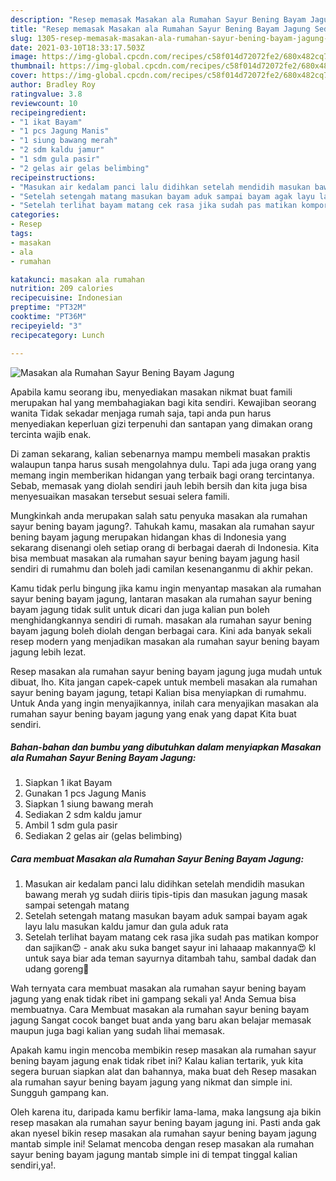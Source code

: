 ```yaml
---
description: "Resep memasak Masakan ala Rumahan Sayur Bening Bayam Jagung Sederhana dan Mudah Dibuat"
title: "Resep memasak Masakan ala Rumahan Sayur Bening Bayam Jagung Sederhana dan Mudah Dibuat"
slug: 1305-resep-memasak-masakan-ala-rumahan-sayur-bening-bayam-jagung-sederhana-dan-mudah-dibuat
date: 2021-03-10T18:33:17.503Z
image: https://img-global.cpcdn.com/recipes/c58f014d72072fe2/680x482cq70/masakan-ala-rumahan-sayur-bening-bayam-jagung-foto-resep-utama.jpg
thumbnail: https://img-global.cpcdn.com/recipes/c58f014d72072fe2/680x482cq70/masakan-ala-rumahan-sayur-bening-bayam-jagung-foto-resep-utama.jpg
cover: https://img-global.cpcdn.com/recipes/c58f014d72072fe2/680x482cq70/masakan-ala-rumahan-sayur-bening-bayam-jagung-foto-resep-utama.jpg
author: Bradley Roy
ratingvalue: 3.8
reviewcount: 10
recipeingredient:
- "1 ikat Bayam"
- "1 pcs Jagung Manis"
- "1 siung bawang merah"
- "2 sdm kaldu jamur"
- "1 sdm gula pasir"
- "2 gelas air gelas belimbing"
recipeinstructions:
- "Masukan air kedalam panci lalu didihkan setelah mendidih masukan bawang merah yg sudah diiris tipis-tipis dan masukan jagung masak sampai setengah matang"
- "Setelah setengah matang masukan bayam aduk sampai bayam agak layu lalu masukan kaldu jamur dan gula aduk rata"
- "Setelah terlihat bayam matang cek rasa jika sudah pas matikan kompor dan sajikan😍 anak aku suka banget sayur ini lahaaap makannya😍 kl untuk saya biar ada teman sayurnya ditambah tahu, sambal dadak dan udang goreng🤤"
categories:
- Resep
tags:
- masakan
- ala
- rumahan

katakunci: masakan ala rumahan 
nutrition: 209 calories
recipecuisine: Indonesian
preptime: "PT32M"
cooktime: "PT36M"
recipeyield: "3"
recipecategory: Lunch

---
```



![Masakan ala Rumahan Sayur Bening Bayam Jagung](https://img-global.cpcdn.com/recipes/c58f014d72072fe2/680x482cq70/masakan-ala-rumahan-sayur-bening-bayam-jagung-foto-resep-utama.jpg)

Apabila kamu seorang ibu, menyediakan masakan nikmat buat famili merupakan hal yang membahagiakan bagi kita sendiri. Kewajiban seorang  wanita Tidak sekadar menjaga rumah saja, tapi anda pun harus menyediakan keperluan gizi terpenuhi dan santapan yang dimakan orang tercinta wajib enak.

Di zaman  sekarang, kalian sebenarnya mampu membeli masakan praktis walaupun tanpa harus susah mengolahnya dulu. Tapi ada juga orang yang memang ingin memberikan hidangan yang terbaik bagi orang tercintanya. Sebab, memasak yang diolah sendiri jauh lebih bersih dan kita juga bisa menyesuaikan masakan tersebut sesuai selera famili. 



Mungkinkah anda merupakan salah satu penyuka masakan ala rumahan sayur bening bayam jagung?. Tahukah kamu, masakan ala rumahan sayur bening bayam jagung merupakan hidangan khas di Indonesia yang sekarang disenangi oleh setiap orang di berbagai daerah di Indonesia. Kita bisa membuat masakan ala rumahan sayur bening bayam jagung hasil sendiri di rumahmu dan boleh jadi camilan kesenanganmu di akhir pekan.

Kamu tidak perlu bingung jika kamu ingin menyantap masakan ala rumahan sayur bening bayam jagung, lantaran masakan ala rumahan sayur bening bayam jagung tidak sulit untuk dicari dan juga kalian pun boleh menghidangkannya sendiri di rumah. masakan ala rumahan sayur bening bayam jagung boleh diolah dengan berbagai cara. Kini ada banyak sekali resep modern yang menjadikan masakan ala rumahan sayur bening bayam jagung lebih lezat.

Resep masakan ala rumahan sayur bening bayam jagung juga mudah untuk dibuat, lho. Kita jangan capek-capek untuk membeli masakan ala rumahan sayur bening bayam jagung, tetapi Kalian bisa menyiapkan di rumahmu. Untuk Anda yang ingin menyajikannya, inilah cara menyajikan masakan ala rumahan sayur bening bayam jagung yang enak yang dapat Kita buat sendiri.

<!--inarticleads1-->

##### Bahan-bahan dan bumbu yang dibutuhkan dalam menyiapkan Masakan ala Rumahan Sayur Bening Bayam Jagung:

1. Siapkan 1 ikat Bayam
1. Gunakan 1 pcs Jagung Manis
1. Siapkan 1 siung bawang merah
1. Sediakan 2 sdm kaldu jamur
1. Ambil 1 sdm gula pasir
1. Sediakan 2 gelas air (gelas belimbing)




<!--inarticleads2-->

##### Cara membuat Masakan ala Rumahan Sayur Bening Bayam Jagung:

1. Masukan air kedalam panci lalu didihkan setelah mendidih masukan bawang merah yg sudah diiris tipis-tipis dan masukan jagung masak sampai setengah matang
1. Setelah setengah matang masukan bayam aduk sampai bayam agak layu lalu masukan kaldu jamur dan gula aduk rata
1. Setelah terlihat bayam matang cek rasa jika sudah pas matikan kompor dan sajikan😍 - anak aku suka banget sayur ini lahaaap makannya😍 kl untuk saya biar ada teman sayurnya ditambah tahu, sambal dadak dan udang goreng🤤




Wah ternyata cara membuat masakan ala rumahan sayur bening bayam jagung yang enak tidak ribet ini gampang sekali ya! Anda Semua bisa membuatnya. Cara Membuat masakan ala rumahan sayur bening bayam jagung Sangat cocok banget buat anda yang baru akan belajar memasak maupun juga bagi kalian yang sudah lihai memasak.

Apakah kamu ingin mencoba membikin resep masakan ala rumahan sayur bening bayam jagung enak tidak ribet ini? Kalau kalian tertarik, yuk kita segera buruan siapkan alat dan bahannya, maka buat deh Resep masakan ala rumahan sayur bening bayam jagung yang nikmat dan simple ini. Sungguh gampang kan. 

Oleh karena itu, daripada kamu berfikir lama-lama, maka langsung aja bikin resep masakan ala rumahan sayur bening bayam jagung ini. Pasti anda gak akan nyesel bikin resep masakan ala rumahan sayur bening bayam jagung mantab simple ini! Selamat mencoba dengan resep masakan ala rumahan sayur bening bayam jagung mantab simple ini di tempat tinggal kalian sendiri,ya!.


